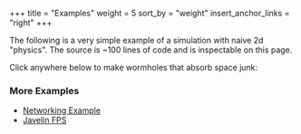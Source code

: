 +++
title = "Examples"
weight = 5
sort_by = "weight"
insert_anchor_links = "right"
+++

The following is a very simple example of a simulation with naive 2d "physics". The source is ~100 lines of code and is inspectable on this page.

Click anywhere below to make wormholes that absorb space junk:

<canvas id="game" style="cursor: pointer;"></canvas>

### More Examples

- [Networking Example](https://github.com/3mcd/javelin/tree/master/examples/networking)
- [Javelin FPS](http://fps.javelin.games/)

<style>
  canvas {
    background: #fff;
    width: 800px;
    height: 300px;
  }
</style>
<script type="text/javascript">
  function relMouseCoords(canvas, event){
      let totalOffsetX = 0
      let totalOffsetY = 0
      let canvasX = 0
      let canvasY = 0

      do {
          totalOffsetX += canvas.offsetLeft - canvas.scrollLeft
          totalOffsetY += canvas.offsetTop - canvas.scrollTop
      } while (canvas = canvas.offsetParent);

      canvasX = event.pageX - totalOffsetX
      canvasY = event.pageY - totalOffsetY

      return { x: canvasX, y: canvasY }
  }

  const canvas = document.getElementById("game")
  const context = canvas.getContext("2d")
  
  context.imageSmoothingEnabled = false
  canvas.width = 800
  canvas.height = 300

  const Transform = Javelin.createComponentType(
    {
      type: 1,
      schema: {
        x: Javelin.number,
        y: Javelin.number,
      },
      initialize: (t, x = 0, y = 0) => {
        t.x = x
        t.y = y
      },
    },
  )
  const Velocity = Javelin.createComponentType(
    {
      type: 2,
      schema: {
        x: Javelin.number,
        y: Javelin.number,
      },
      initialize: (v, x = 0, y = 0) => {
        v.x = x
        v.y = y 
      },
    },
  )
  const Junk = Javelin.createComponentType({
    type: 3,
    schema: {
      influenced: Javelin.boolean,
    },
  })
  const Wormhole = Javelin.createComponentType(
    {
      type: 4,
      schema: {
        r: Javelin.number
      },
      initialize: (w, r = 0.5) => {
        w.r = r
      },
    },
  )

  const wormholes = Javelin.query(Transform, Wormhole, Velocity)
  const junk = Javelin.query(Transform, Velocity, Junk)

  const attract = world => {
    for (let [we, [wt, w, wv]] of wormholes(world)) {
      wv.x *= 0.95
      wv.y *= 0.95

      for (let [je, [jt, jv, j]] of junk(world)) {
        if (we === je) {
          continue
        }

        const dx = wt.x - jt.x
        const dy = wt.y - jt.y
        const len = Math.sqrt(dx * dx + dy * dy)

        if (len <= w.r) {
          j.influenced = true

          if (len < w.r / 10) {
            world.getMutableComponent(w).r += world.tryGetComponent(je, Wormhole)?.r || 0.1
            world.destroy(je)
          } else {
            const nx = dx / len
            const ny = dy / len
            const mv = world.getMutableComponent(jv)

            mv.x += nx / 20
            mv.y += ny / 20
          }
        }
      }
    }
  }

  const colorInfluenced = "#222"
  const colorUninfluenced = "#aaa"

  const render = world => {
    context.clearRect(0, 0, 800, 300)

    for (const [e, [{x, y}, , { influenced }]] of junk(world)) {
      context.fillStyle = influenced
        ? colorInfluenced
        : colorUninfluenced
      context.fillRect(Math.floor(x), Math.floor(y), 1, 1)
    }

    for (const [, [{ x, y }, { r }]] of wormholes(world)) {
      context.fillStyle = colorInfluenced
      context.beginPath()
      context.arc(Math.floor(x), Math.floor(y), r / 10, 0, 2 * Math.PI)
      context.fill()
    }
  }

  const physics = world => {
    for (const [, [t, { x, y }]] of junk(world)) {
      const mt = world.getMutableComponent(t)
      mt.x += x
      mt.y += y
    }
  }

  const world = Javelin.createWorld({
    systems: [physics, attract, render],
    componentTypes: [Transform, Velocity, Wormhole],
  })
  const junkCount = 10000

  for (let i = 0; i < junkCount; i++) {
    world.spawn(
      world.component(Transform, Math.random() * 800, Math.random() * 300),
      world.component(Velocity),
      world.component(Junk),
    )
  }

  let initialized = false

  canvas.addEventListener("mouseup", onMouseUp)

  function onMouseUp(event) {
    const { x, y } = relMouseCoords(canvas, event)
    const r = 30

    world.spawn(
      world.component(Transform, x, y),
      world.component(Wormhole, r),
      world.component(Velocity),
      world.component(Junk)
    )

    if (!initialized) {
      loop()
      initialized = true
    }
  }

  function loop() {
    world.tick()
    requestAnimationFrame(loop)
  }

  world.tick()
</script>
